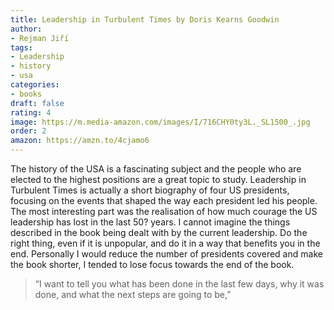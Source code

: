 ```yaml
---
title: Leadership in Turbulent Times by Doris Kearns Goodwin
author:
- Rejman Jiří
tags:
- Leadership
- history
- usa
categories:
- books
draft: false
rating: 4
image: https://m.media-amazon.com/images/I/716CHY0ty3L._SL1500_.jpg
order: 2
amazon: https://amzn.to/4cjamo6
---
```


The history of the USA is a fascinating subject and the people who are elected to the highest positions are a great topic to study. Leadership in Turbulent Times is actually a short biography of four US presidents, focusing on the events that shaped the way each president led his people. The most interesting part was the realisation of how much courage the US leadership has lost in the last 50? years. I cannot imagine the things described in the book being dealt with by the current leadership. Do the right thing, even if it is unpopular, and do it in a way that benefits you in the end. Personally I would reduce the number of presidents covered and make the book shorter, I tended to lose focus towards the end of the book.

<!--more-->

 > 
 > “I want to tell you what has been done in the last few days, why it was done, and what the next steps are going to be,”
